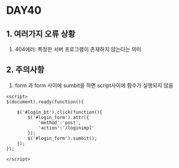 # DAY40

## 1. 여러가지 오류 상황
1. 404에러: 특정한 서버 프로그램이 존재하지 않는다는 의미

## 2. 주의사항
1. form 과 form 사이에 sumbit을 하면 script사이에 함수가 실행되지 않음


```
<script>
$(document).ready(function(){

	$('#login_bt').click(function(){	
		$('#login_form').attr({		
			'method':'post',
			'action':'/loginimpl'
		});		
		$('#login_form').sumbit();		
	});
});

</script>
